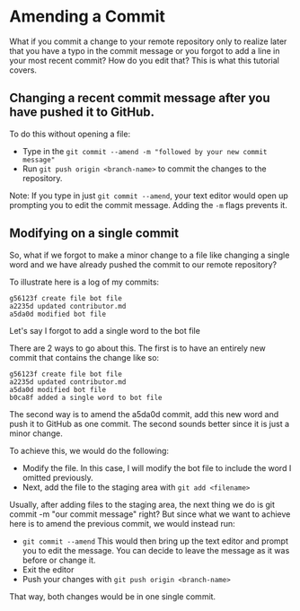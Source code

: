 # Amending a Commit

What if you commit a change to your remote repository only to realize later that you have a typo in the commit message or you forgot to add a line in your most recent commit?
How do you edit that? This is what this tutorial covers.

## Changing a recent commit message after you have pushed it to GitHub.
To do this without opening a file:
*   Type in the ```git commit --amend -m "followed by your new commit message"```
*   Run ```git push origin <branch-name>``` to commit the changes to the repository.

Note: If you type in just ```git commit --amend```, your text editor would open up prompting you to edit the commit message.
Adding the ``-m`` flags prevents it.

## Modifying on a single commit

So, what if we forgot to make a minor change to a file like changing a single word and we have already pushed the commit to our remote repository?

To illustrate here is a log of my commits:
```
g56123f create file bot file
a2235d updated contributor.md
a5da0d modified bot file
```
Let's say I forgot to add a single word to the bot file

There are 2 ways to go about this. The first is to have an entirely new commit that contains the change like so:
```
g56123f create file bot file
a2235d updated contributor.md
a5da0d modified bot file
b0ca8f added a single word to bot file
```
The second way is to amend the a5da0d commit, add this new word and push it to GitHub as one commit.
The second sounds better since it is just a minor change.

To achieve this, we would do the following:
*   Modify the file. In this case, I will modify the bot file to include the word I omitted previously.
*   Next, add the file to the staging area with ```git add <filename>```

Usually, after adding files to the staging area, the next thing we do is git commit -m "our commit message" right?
But since what we want to achieve here is to amend the previous commit, we would instead run:

* ```git commit --amend```
 This would then bring up the text editor and prompt you to edit the message. You can decide to leave the message as it was before or change it.
* Exit the editor
* Push your changes with ```git push origin <branch-name>```

That way, both changes would be in one single commit.
